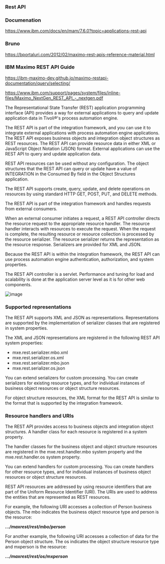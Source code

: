 ### Rest API 

### Documenation
https://www.ibm.com/docs/en/mam/7.6.0?topic=applications-rest-api

### Bruno
https://bportaluri.com/2012/02/maximo-rest-apis-reference-material.html

### IBM Maximo REST API Guide
https://ibm-maximo-dev.github.io/maximo-restapi-documentation/query/selecting/

https://www.ibm.com/support/pages/system/files/inline-files/Maximo_NextGen_REST_API_-_nextgen.pdf

The Representational State Transfer (REST) application programming interface (API) provides a way for external applications to query and update application data in Tivoli®'s process automation engine.

The REST API is part of the integration framework, and you can use it to integrate external applications with process automation engine applications. The REST API exposes business objects and integration object structures as REST resources. The REST API can provide resource data in either XML or JavaScript Object Notation (JSON) format. External applications can use the REST API to query and update application data.

REST API resources can be used without any configuration. The object structures that the REST API can query or update have a value of INTEGRATION in the Consumed By field in the Object Structures application.

The REST API supports create, query, update, and delete operations on resources by using standard HTTP GET, POST, PUT, and DELETE methods.

The REST API is part of the integration framework and handles requests from external consumers.

When an external consumer initiates a request, a REST API controller directs the resource request to the appropriate resource handler. The resource handler interacts with resources to execute the request. When the request is complete, the resulting resource or resource collection is processed by the resource serializer. The resource serializer returns the representation as the resource response. Serializers are provided for XML and JSON.

Because the REST API is within the integration framework, the REST API can use process automation engine authentication, authorization, and system properties.

The REST API controller is a servlet. Performance and tuning for load and scalability is done at the application server level as it is for other web components.

![image](https://github.com/user-attachments/assets/73624d78-b0ea-468b-9656-6e353fa925c2)

### Supported representations

The REST API supports XML and JSON as representations. Representations are supported by the implementation of serializer classes that are registered in system properties.

The XML and JSON representations are registered in the following REST API system properties:

- mxe.rest.serializer.mbo.xml
- mxe.rest.serializer.os.xml
- mxe.rest.serializer.mbo.json
- mxe.rest.serializer.os.json
  
You can extend serializers for custom processing. You can create serializers for existing resource types, and for individual instances of business object resources or object structure resources.

For object structure resources, the XML format for the REST API is similar to the format that is supported by the integration framework.

### Resource handlers and URIs

The REST API provides access to business objects and integration object structures. A handler class for each resource is registered in a system property.

The handler classes for the business object and object structure resources are registered in the mxe.rest.handler.mbo system property and the mxe.rest.handler.os system property.

You can extend handlers for custom processing. You can create handlers for other resource types, and for individual instances of business object resources or object structure resources.

REST API resources are addressed by using resource identifiers that are part of the Uniform Resource Identifier (URI). The URIs are used to address the entities that are represented as REST resources.

For example, the following URI accesses a collection of Person business objects. The mbo indicates the business object resource type and person is the resource:

***.../maxrest/rest/mbo/person***

For another example, the following URI accesses a collection of data for the Person object structure. The os indicates the object structure resource type and mxperson is the resource:

***.../maxrest/rest/os/mxperson***
